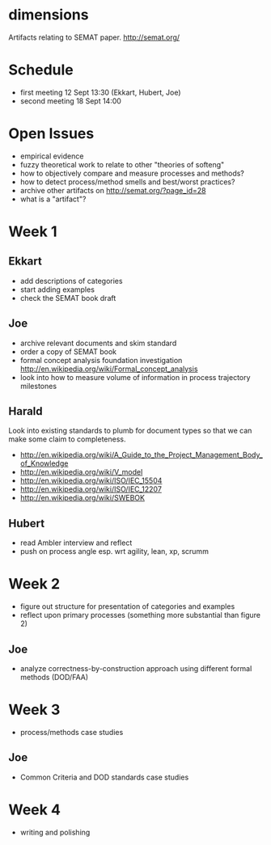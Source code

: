 dimensions
==========

Artifacts relating to SEMAT paper. http://semat.org/

# Schedule

- first meeting 12 Sept 13:30 (Ekkart, Hubert, Joe)
- second meeting 18 Sept 14:00

# Open Issues
- empirical evidence
- fuzzy theoretical work to relate to other "theories of softeng"
- how to objectively compare and measure processes and methods?
- how to detect process/method smells and best/worst practices?
- archive other artifacts on http://semat.org/?page_id=28
- what is a "artifact"?

# Week 1

## Ekkart

- add descriptions of categories
- start adding examples
- check the SEMAT book draft

## Joe

- archive relevant documents and skim standard
- order a copy of SEMAT book
- formal concept analysis foundation investigation
  http://en.wikipedia.org/wiki/Formal_concept_analysis
- look into how to measure volume of information in process trajectory
  milestones

## Harald

Look into existing standards to plumb for document types so that we
can make some claim to completeness.

- http://en.wikipedia.org/wiki/A_Guide_to_the_Project_Management_Body_of_Knowledge
- http://en.wikipedia.org/wiki/V_model
- http://en.wikipedia.org/wiki/ISO/IEC_15504
- http://en.wikipedia.org/wiki/ISO/IEC_12207
- http://en.wikipedia.org/wiki/SWEBOK

## Hubert

- read Ambler interview and reflect
- push on process angle esp. wrt agility, lean, xp, scrumm

# Week 2

- figure out structure for presentation of categories and examples
- reflect upon primary processes (something more substantial than figure 2)

## Joe

- analyze correctness-by-construction approach using different formal
  methods (DOD/FAA)

# Week 3

- process/methods case studies

## Joe 

- Common Criteria and DOD standards case studies

# Week 4

- writing and polishing
